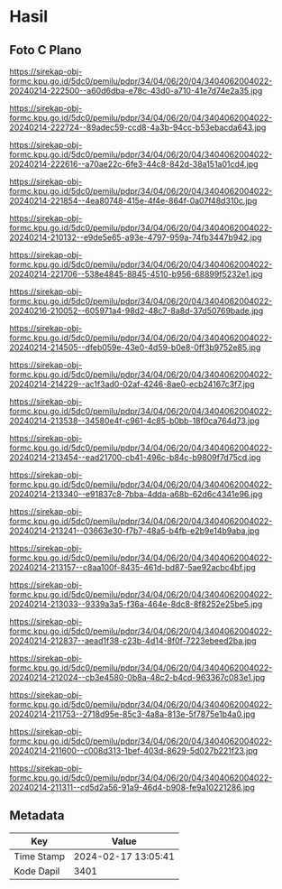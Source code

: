 # Hasil

## Foto C Plano

https://sirekap-obj-formc.kpu.go.id/5dc0/pemilu/pdpr/34/04/06/20/04/3404062004022-20240214-222500--a60d6dba-e78c-43d0-a710-41e7d74e2a35.jpg

https://sirekap-obj-formc.kpu.go.id/5dc0/pemilu/pdpr/34/04/06/20/04/3404062004022-20240214-222724--89adec59-ccd8-4a3b-94cc-b53ebacda643.jpg

https://sirekap-obj-formc.kpu.go.id/5dc0/pemilu/pdpr/34/04/06/20/04/3404062004022-20240214-222616--a70ae22c-6fe3-44c8-842d-38a151a01cd4.jpg

https://sirekap-obj-formc.kpu.go.id/5dc0/pemilu/pdpr/34/04/06/20/04/3404062004022-20240214-221854--4ea80748-415e-4f4e-864f-0a07f48d310c.jpg

https://sirekap-obj-formc.kpu.go.id/5dc0/pemilu/pdpr/34/04/06/20/04/3404062004022-20240214-210132--e9de5e65-a93e-4797-959a-74fb3447b942.jpg

https://sirekap-obj-formc.kpu.go.id/5dc0/pemilu/pdpr/34/04/06/20/04/3404062004022-20240214-221706--538e4845-8845-4510-b956-68899f5232e1.jpg

https://sirekap-obj-formc.kpu.go.id/5dc0/pemilu/pdpr/34/04/06/20/04/3404062004022-20240216-210052--605971a4-98d2-48c7-8a8d-37d50769bade.jpg

https://sirekap-obj-formc.kpu.go.id/5dc0/pemilu/pdpr/34/04/06/20/04/3404062004022-20240214-214505--dfeb059e-43e0-4d59-b0e8-0ff3b9752e85.jpg

https://sirekap-obj-formc.kpu.go.id/5dc0/pemilu/pdpr/34/04/06/20/04/3404062004022-20240214-214229--ac1f3ad0-02af-4246-8ae0-ecb24167c3f7.jpg

https://sirekap-obj-formc.kpu.go.id/5dc0/pemilu/pdpr/34/04/06/20/04/3404062004022-20240214-213538--34580e4f-c961-4c85-b0bb-18f0ca764d73.jpg

https://sirekap-obj-formc.kpu.go.id/5dc0/pemilu/pdpr/34/04/06/20/04/3404062004022-20240214-213454--ead21700-cb41-496c-b84c-b9809f7d75cd.jpg

https://sirekap-obj-formc.kpu.go.id/5dc0/pemilu/pdpr/34/04/06/20/04/3404062004022-20240214-213340--e91837c8-7bba-4dda-a68b-62d6c4341e96.jpg

https://sirekap-obj-formc.kpu.go.id/5dc0/pemilu/pdpr/34/04/06/20/04/3404062004022-20240214-213241--03663e30-f7b7-48a5-b4fb-e2b9e14b9aba.jpg

https://sirekap-obj-formc.kpu.go.id/5dc0/pemilu/pdpr/34/04/06/20/04/3404062004022-20240214-213157--c8aa100f-8435-461d-bd87-5ae92acbc4bf.jpg

https://sirekap-obj-formc.kpu.go.id/5dc0/pemilu/pdpr/34/04/06/20/04/3404062004022-20240214-213033--9339a3a5-f36a-464e-8dc8-8f8252e25be5.jpg

https://sirekap-obj-formc.kpu.go.id/5dc0/pemilu/pdpr/34/04/06/20/04/3404062004022-20240214-212837--aead1f38-c23b-4d14-8f0f-7223ebeed2ba.jpg

https://sirekap-obj-formc.kpu.go.id/5dc0/pemilu/pdpr/34/04/06/20/04/3404062004022-20240214-212024--cb3e4580-0b8a-48c2-b4cd-963367c083e1.jpg

https://sirekap-obj-formc.kpu.go.id/5dc0/pemilu/pdpr/34/04/06/20/04/3404062004022-20240214-211753--2718d95e-85c3-4a8a-813e-5f7875e1b4a0.jpg

https://sirekap-obj-formc.kpu.go.id/5dc0/pemilu/pdpr/34/04/06/20/04/3404062004022-20240214-211600--c008d313-1bef-403d-8629-5d027b221f23.jpg

https://sirekap-obj-formc.kpu.go.id/5dc0/pemilu/pdpr/34/04/06/20/04/3404062004022-20240214-211311--cd5d2a56-91a9-46d4-b908-fe9a10221286.jpg


## Metadata

| Key        | Value               |
| ---------- | ------------------- |
| Time Stamp | 2024-02-17 13:05:41 |
| Kode Dapil | 3401                |



